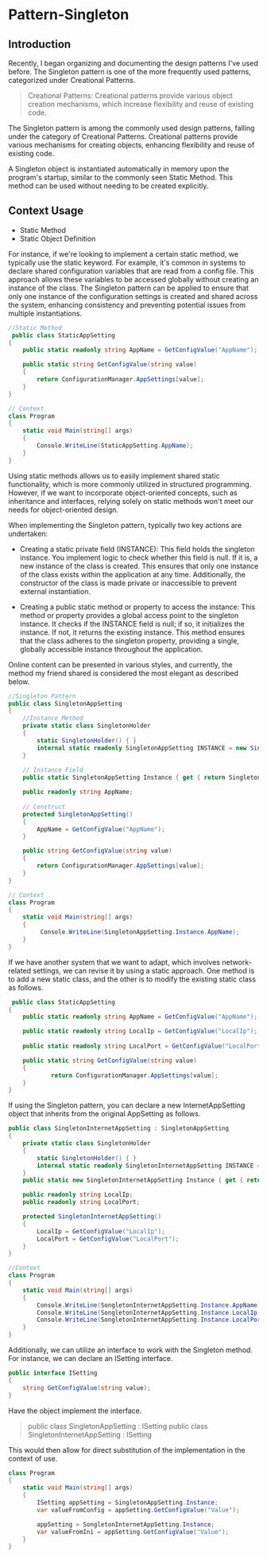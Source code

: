 # Pattern-Singleton

## Introduction

Recently, I began organizing and documenting the design patterns I've used before. The Singleton pattern is one of the more frequently used patterns, categorized under Creational Patterns.

> Creational Patterns: Creational patterns provide various object creation mechanisms, which increase flexibility and reuse of existing code.

 The Singleton pattern is among the commonly used design patterns, falling under the category of Creational Patterns. Creational patterns provide various mechanisms for creating objects, enhancing flexibility and reuse of existing code.

A Singleton object is instantiated automatically in memory upon the program's startup, similar to the commonly seen Static Method. This method can be used without needing to be created explicitly.

## Context Usage

 - Static Method
 - Static Object Definition

For instance, if we're looking to implement a certain static method, we typically use the static keyword. For example, it's common in systems to declare shared configuration variables that are read from a config file. This approach allows these variables to be accessed globally without creating an instance of the class. The Singleton pattern can be applied to ensure that only one instance of the configuration settings is created and shared across the system, enhancing consistency and preventing potential issues from multiple instantiations.

```csharp
//Static Method
 public class StaticAppSetting
{
    public static readonly string AppName = GetConfigValue("AppName");

    public static string GetConfigValue(string value)
    {
        return ConfigurationManager.AppSettings[value];
    }
}

// Context
class Program
{
    static void Main(string[] args)
    {
        Console.WriteLine(StaticAppSetting.AppName);
    }
}
```
Using static methods allows us to easily implement shared static functionality, which is more commonly utilized in structured programming. However, if we want to incorporate object-oriented concepts, such as inheritance and interfaces, relying solely on static methods won't meet our needs for object-oriented design.

When implementing the Singleton pattern, typically two key actions are undertaken:

 - Creating a static private field (INSTANCE): This field holds the singleton instance. You implement logic to check whether this field is null. If it is, a new instance of the class is created. This ensures that only one instance of the class exists within the application at any time. Additionally, the constructor of the class is made private or inaccessible to prevent external instantiation.

 - Creating a public static method or property to access the instance: This method or property provides a global access point to the singleton instance. It checks if the INSTANCE field is null; if so, it initializes the instance. If not, it returns the existing instance. This method ensures that the class adheres to the singleton property, providing a single, globally accessible instance throughout the application.

Online content can be presented in various styles, and currently, the method my friend shared is considered the most elegant as described below.

```csharp
//Singleton Pattern
public class SingletonAppSetting
{
    //Instance Method
    private static class SingletonHolder
    {
        static SingletonHolder() { }
        internal static readonly SingletonAppSetting INSTANCE = new SingletonAppSetting();
    }
    
    // Instance Field
    public static SingletonAppSetting Instance { get { return SingletonHolder.INSTANCE; } }

    public readonly string AppName;
 
    // Construct
    protected SingletonAppSetting()
    {
        AppName = GetConfigValue("AppName");
    }

    public string GetConfigValue(string value)
    {
        return ConfigurationManager.AppSettings[value];
    }
}

// Context
class Program
{
    static void Main(string[] args)
    {
         Console.WriteLine(SingletonAppSetting.Instance.AppName);
    }
}
```

If we have another system that we want to adapt, which involves network-related settings, we can revise it by using a static approach. One method is to add a new static class, and the other is to modify the existing static class as follows.

```csharp
 public class StaticAppSetting
{
    public static readonly string AppName = GetConfigValue("AppName");

    public static readonly string LocalIp = GetConfigValue("LocalIp");
        
    public static readonly string LocalPort = GetConfigValue("LocalPort");

    public static string GetConfigValue(string value)
    {
            return ConfigurationManager.AppSettings[value];
    }
}
```

If using the Singleton pattern, you can declare a new InternetAppSetting object that inherits from the original AppSetting as follows.

```csharp
public class SingletonInternetAppSetting : SingletonAppSetting
{
    private static class SingletonHolder
    {
        static SingletonHolder() { }
        internal static readonly SingletonInternetAppSetting INSTANCE = new SingletonInternetAppSetting();
    }
    public static new SingletonInternetAppSetting Instance { get { return SingletonHolder.INSTANCE; } }

    public readonly string LocalIp;
    public readonly string LocalPort;

    protected SingletonInternetAppSetting()
    {
        LocalIp = GetConfigValue("LocalIp");
        LocalPort = GetConfigValue("LocalPort");
    }
}

//Context
class Program
{
    static void Main(string[] args)
    {
        Console.WriteLine(SongletonInternetAppSetting.Instance.AppName);
        Console.WriteLine(SongletonInternetAppSetting.Instance.LocalIp);
        Console.WriteLine(SongletonInternetAppSetting.Instance.LocalPort);
    }
}
```

Additionally, we can utilize an interface to work with the Singleton method. For instance, we can declare an ISetting interface.

```csharp
public interface ISetting
{
    string GetConfigValue(string value);
}
```
Have the object implement the interface.

>  public class SingletonAppSetting : ISetting 
 public class SingletonInternetAppSetting : ISetting

This would then allow for direct substitution of the implementation in the context of use.

```csharp
class Program
{
    static void Main(string[] args)
    {
        ISetting appSetting = SingletonAppSetting.Instance;
        var valueFromConfig = appSetting.GetConfigValue("Value");

        appSetting = SongletonInternetAppSetting.Instance;
        var valueFromIni = appSetting.GetConfigValue("Value");
    }
}
```
